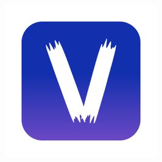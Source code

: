 <p align="center"><a href="index.html" target="_blank">
<img src="assets/img/Visio.png" width="400" alt="Laravel Logo"></a></p>
